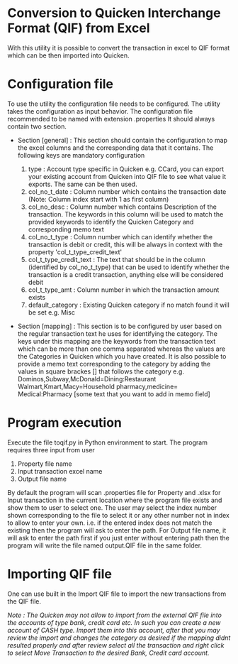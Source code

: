 # Conversion to Quicken Interchange Format (QIF) from Excel
With this utility it is possible to convert the transaction in excel to QIF format which can be then imported into Quicken.

# Configuration file
To use the utility the configuration file needs to be configured. The utility takes the configuration as input behavior. The configuration file recommended to be named with extension
.properties
It should always contain two section.
- Section [general] :
    This section should contain the configuration to map the excel columns and the corresponding
    data that it contains. The following keys are mandatory configuration
    1) type : Account type specific in Quicken e.g. CCard, you can export your existing account from Quicken into QIF file to see what value it exports. The same can be then used.
    2) col_no_t_date : Column number which contains the transaction date (Note: Column index start with 1 as first column)
    3) col_no_desc : Column number which contains Description of the transaction. The keywords in this column will be used to match the provided keywords to identify the Quicken Category and corresponding memo text
    4) col_no_t_type : Column number which can identify whether the transaction is debit or credit, this will be always in context with the property 'col_t_type_credit_text'
    5) col_t_type_credit_text : The text that should be in the column (identified by col_no_t_type) that can be used to identify whether the transaction is a credit transaction, anything else will be considered debit
    6) col_t_type_amt : Column number in which the transaction amount exists
    7) default_category : Existing Quicken category if no match found it will be set e.g. Misc

- Section [mapping] :
    This section is to be configured by user based on the regular transaction text he uses for identifying the category. The keys under this mapping are the keywords from the transaction text which can be more than one comma separated whereas the values are the Categories in Quicken which you have created. It is also possible to provide a memo text corresponding to the category by adding the values in square brackes [] that follows the category
    e.g.
    Dominos,Subway,McDonald=Dining:Restaurant
    Walmart,Kmart,Macy=Household
    pharmacy,medicine= Medical:Pharmacy [some text that you want to add in memo field]

# Program execution
Execute the file toqif.py in Python environment to start.
The program requires three input from user
1) Property file name
2) Input transaction excel name
3) Output file name

By default the program will scan .properties file for Property and .xlsx for Input transaction in the current location where the program file exists and show them to user to select one. The user may select the index number shown corresponding to the file to select it or any other number not in index to allow to enter your own. i.e. if the entered index does not match the existing then the program will ask to enter the path.
For Output file name, it will ask to enter the path first if you just enter without entering path then the program will write the file named output.QIF file in the same folder.

# Importing QIF file
One can use built in the Import QIF file to import the new transactions from the QIF file.

_Note : The Quicken may not allow to import from the external QIF file into the accounts of type bank, credit card etc. In such you can create a new account of CASH type. Import them into this account, after that you may review the import and changes the category as desired if the mapping didnt resulted properly and after review select all the transaction and right click to select Move Transaction to the desired Bank, Credit card account._

